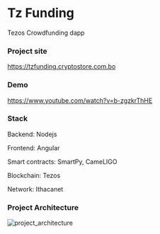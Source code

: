 # Tz Funding
Tezos Crowdfunding dapp

### Project site
https://tzfunding.cryptostore.com.bo

### Demo

https://www.youtube.com/watch?v=b-zgzkrThHE

### Stack

Backend: Nodejs

Frontend: Angular

Smart contracts: SmartPy, CameLIGO

Blockchain: Tezos

Network: Ithacanet

### Project Architecture

![project_architecture](http://200.58.83.81:3000/wp-images/tzfunding_project_architecture.png)
